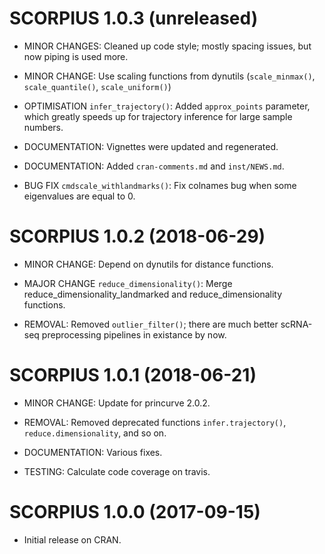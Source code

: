 # SCORPIUS 1.0.3 (unreleased)

 * MINOR CHANGES: Cleaned up code style; mostly spacing issues, but now piping is used more.
 
 * MINOR CHANGE: Use scaling functions from dynutils (`scale_minmax()`, `scale_quantile()`, `scale_uniform()`)
 
 * OPTIMISATION `infer_trajectory()`: Added `approx_points` parameter, which greatly speeds up
   for trajectory inference for large sample numbers.

 * DOCUMENTATION: Vignettes were updated and regenerated.
 
 * DOCUMENTATION: Added `cran-comments.md` and `inst/NEWS.md`.
 
 * BUG FIX `cmdscale_withlandmarks()`: Fix colnames bug when some eigenvalues are equal to 0.

# SCORPIUS 1.0.2 (2018-06-29)

 * MINOR CHANGE: Depend on dynutils for distance functions.
 
 * MAJOR CHANGE `reduce_dimensionality()`: Merge reduce_dimensionality_landmarked
   and reduce_dimensionality functions.

 * REMOVAL: Removed `outlier_filter()`; there are much better scRNA-seq preprocessing
   pipelines in existance by now.

# SCORPIUS 1.0.1 (2018-06-21)

 * MINOR CHANGE: Update for princurve 2.0.2.

 * REMOVAL: Removed deprecated functions `infer.trajectory()`, `reduce.dimensionality`, and so on.

 * DOCUMENTATION: Various fixes.

 * TESTING: Calculate code coverage on travis.
 
# SCORPIUS 1.0.0 (2017-09-15)

 * Initial release on CRAN.
